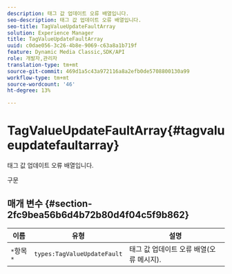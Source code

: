 ```yaml
---
description: 태그 값 업데이트 오류 배열입니다.
seo-description: 태그 값 업데이트 오류 배열입니다.
seo-title: TagValueUpdateFaultArray
solution: Experience Manager
title: TagValueUpdateFaultArray
uuid: c0dae056-3c26-4b8e-9069-c63a8a1b719f
feature: Dynamic Media Classic,SDK/API
role: 개발자,관리자
translation-type: tm+mt
source-git-commit: 469d1a5c43a972116a8a2efb0de5708800130a99
workflow-type: tm+mt
source-wordcount: '46'
ht-degree: 13%

---
```



# TagValueUpdateFaultArray{#tagvalueupdatefaultarray}

태그 값 업데이트 오류 배열입니다.

구문

## 매개 변수 {#section-2fc9bea56b6d4b72b80d4f04c5f9b862}

| 이름 | 유형 | 설명 |
|---|---|---|
| `*`항목`*` | `types:TagValueUpdateFault` | 태그 값 업데이트 오류 배열(오류 메시지). |

